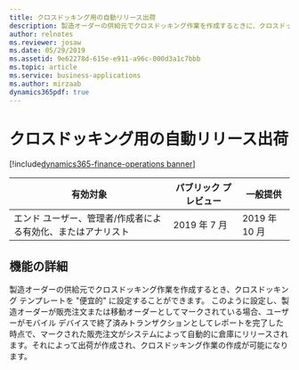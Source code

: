 ```yaml
---
title: クロスドッキング用の自動リリース出荷
description: 製造オーダーの供給元でクロスドッキング作業を作成するときに、クロスドッキング テンプレートを便宜的に設定することができ、ユーザーがモバイル デバイスで終了済みトランザクションとしてレポートを完了した時点で、マークされた販売注文がシステムによって自動的に倉庫にリリースされます。
author: relnotes
ms.reviewer: josaw
ms.date: 05/29/2019
ms.assetid: 9e62278d-615e-e911-a96c-000d3a1c7bbb
ms.topic: article
ms.service: business-applications
ms.author: mirzaab
dynamics365pdf: true
---
```

# <a name="auto-release-shipment-for-cross-dock"></a>クロスドッキング用の自動リリース出荷
[!include[dynamics365-finance-operations banner](../includes/dynamics365-finance-operations.md)]

| 有効対象    |  パブリック プレビュー | 一般提供 | 
| ---------- | ---------- |---------- |
|エンド ユーザー、管理者/作成者による有効化、またはアナリスト|2019 年 7 月| 2019 年 10 月|






## <a name="feature-details"></a>機能の詳細
<!--feature detail start -->
 製造オーダーの供給元でクロスドッキング作業を作成するとき、クロスドッキング テンプレートを "便宜的" に設定することができます。 このように設定し、製造オーダーが販売注文または移動オーダーとしてマークされている場合、ユーザーがモバイル デバイスで終了済みトランザクションとしてレポートを完了した時点で、マークされた販売注文がシステムによって自動的に倉庫にリリースされます。それによって出荷が作成され、クロスドッキング作業の作成が可能になります。
<!--feature detail end -->










